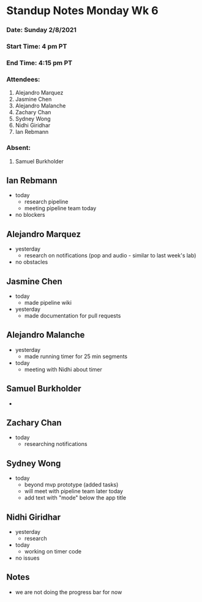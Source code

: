 # Standup Notes Monday Wk 6

### Date: Sunday 2/8/2021

### Start Time: 4 pm PT

### End Time: 4:15 pm PT

### Attendees:

1. Alejandro Marquez
2. Jasmine Chen
3. Alejandro Malanche
4. Zachary Chan
5. Sydney Wong
6. Nidhi Giridhar
7. Ian Rebmann

### Absent:

1. Samuel Burkholder

## Ian Rebmann

- today
  - research pipeline
  - meeting pipeline team today
- no blockers

## Alejandro Marquez

- yesterday
  - research on notifications (pop and audio - similar to last week's lab)
- no obstacles

## Jasmine Chen

- today
  - made pipeline wiki
- yesterday
  - made documentation for pull requests

## Alejandro Malanche

- yesterday
  - made running timer for 25 min segments
- today
  - meeting with Nidhi about timer

## Samuel Burkholder

-

## Zachary Chan

- today
  - researching notifications

## Sydney Wong

- today
  - beyond mvp prototype (added tasks)
  - will meet with pipeline team later today
  - add text with "mode" below the app title

## Nidhi Giridhar

- yesterday
  - research
- today
  - working on timer code
- no issues

## Notes

- we are not doing the progress bar for now
